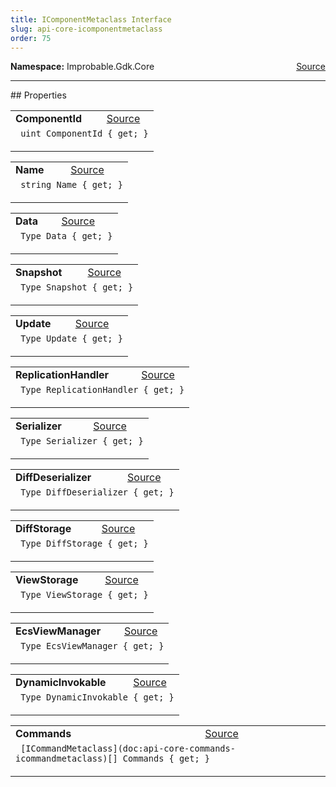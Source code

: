 ```yaml
---
title: IComponentMetaclass Interface
slug: api-core-icomponentmetaclass
order: 75
---
```


<p><b>Namespace:</b> Improbable.Gdk.Core<span style="float: right"><a href="https://www.github.com/spatialos/gdk-for-unity/blob/0.3.3/workers/unity/Packages/io.improbable.gdk.core/Components/IComponentMetaclass.cs/#L6">Source</a></span></p>










</p>
<hr style="width:100%; border-top-color:#d8d8d8" />
## Properties


</p>


<table class="io-api-doc">    <tr>        <td class="io-api-doc-name"><a id="componentid"></a><b>ComponentId</b></td>        <td class="io-api-doc-source"><a href="https://www.github.com/spatialos/gdk-for-unity/blob/0.3.3/workers/unity/Packages/io.improbable.gdk.core/Components/IComponentMetaclass.cs/#L8">Source</a></td>    </tr>    <tr>        <td class="io-api-doc-content" colspan="2"><code> uint ComponentId { get; }</code></p></td>    </tr></table>
<table class="io-api-doc">    <tr>        <td class="io-api-doc-name"><a id="name"></a><b>Name</b></td>        <td class="io-api-doc-source"><a href="https://www.github.com/spatialos/gdk-for-unity/blob/0.3.3/workers/unity/Packages/io.improbable.gdk.core/Components/IComponentMetaclass.cs/#L9">Source</a></td>    </tr>    <tr>        <td class="io-api-doc-content" colspan="2"><code> string Name { get; }</code></p></td>    </tr></table>
<table class="io-api-doc">    <tr>        <td class="io-api-doc-name"><a id="data"></a><b>Data</b></td>        <td class="io-api-doc-source"><a href="https://www.github.com/spatialos/gdk-for-unity/blob/0.3.3/workers/unity/Packages/io.improbable.gdk.core/Components/IComponentMetaclass.cs/#L11">Source</a></td>    </tr>    <tr>        <td class="io-api-doc-content" colspan="2"><code> Type Data { get; }</code></p></td>    </tr></table>
<table class="io-api-doc">    <tr>        <td class="io-api-doc-name"><a id="snapshot"></a><b>Snapshot</b></td>        <td class="io-api-doc-source"><a href="https://www.github.com/spatialos/gdk-for-unity/blob/0.3.3/workers/unity/Packages/io.improbable.gdk.core/Components/IComponentMetaclass.cs/#L12">Source</a></td>    </tr>    <tr>        <td class="io-api-doc-content" colspan="2"><code> Type Snapshot { get; }</code></p></td>    </tr></table>
<table class="io-api-doc">    <tr>        <td class="io-api-doc-name"><a id="update"></a><b>Update</b></td>        <td class="io-api-doc-source"><a href="https://www.github.com/spatialos/gdk-for-unity/blob/0.3.3/workers/unity/Packages/io.improbable.gdk.core/Components/IComponentMetaclass.cs/#L13">Source</a></td>    </tr>    <tr>        <td class="io-api-doc-content" colspan="2"><code> Type Update { get; }</code></p></td>    </tr></table>
<table class="io-api-doc">    <tr>        <td class="io-api-doc-name"><a id="replicationhandler"></a><b>ReplicationHandler</b></td>        <td class="io-api-doc-source"><a href="https://www.github.com/spatialos/gdk-for-unity/blob/0.3.3/workers/unity/Packages/io.improbable.gdk.core/Components/IComponentMetaclass.cs/#L15">Source</a></td>    </tr>    <tr>        <td class="io-api-doc-content" colspan="2"><code> Type ReplicationHandler { get; }</code></p></td>    </tr></table>
<table class="io-api-doc">    <tr>        <td class="io-api-doc-name"><a id="serializer"></a><b>Serializer</b></td>        <td class="io-api-doc-source"><a href="https://www.github.com/spatialos/gdk-for-unity/blob/0.3.3/workers/unity/Packages/io.improbable.gdk.core/Components/IComponentMetaclass.cs/#L16">Source</a></td>    </tr>    <tr>        <td class="io-api-doc-content" colspan="2"><code> Type Serializer { get; }</code></p></td>    </tr></table>
<table class="io-api-doc">    <tr>        <td class="io-api-doc-name"><a id="diffdeserializer"></a><b>DiffDeserializer</b></td>        <td class="io-api-doc-source"><a href="https://www.github.com/spatialos/gdk-for-unity/blob/0.3.3/workers/unity/Packages/io.improbable.gdk.core/Components/IComponentMetaclass.cs/#L17">Source</a></td>    </tr>    <tr>        <td class="io-api-doc-content" colspan="2"><code> Type DiffDeserializer { get; }</code></p></td>    </tr></table>
<table class="io-api-doc">    <tr>        <td class="io-api-doc-name"><a id="diffstorage"></a><b>DiffStorage</b></td>        <td class="io-api-doc-source"><a href="https://www.github.com/spatialos/gdk-for-unity/blob/0.3.3/workers/unity/Packages/io.improbable.gdk.core/Components/IComponentMetaclass.cs/#L19">Source</a></td>    </tr>    <tr>        <td class="io-api-doc-content" colspan="2"><code> Type DiffStorage { get; }</code></p></td>    </tr></table>
<table class="io-api-doc">    <tr>        <td class="io-api-doc-name"><a id="viewstorage"></a><b>ViewStorage</b></td>        <td class="io-api-doc-source"><a href="https://www.github.com/spatialos/gdk-for-unity/blob/0.3.3/workers/unity/Packages/io.improbable.gdk.core/Components/IComponentMetaclass.cs/#L20">Source</a></td>    </tr>    <tr>        <td class="io-api-doc-content" colspan="2"><code> Type ViewStorage { get; }</code></p></td>    </tr></table>
<table class="io-api-doc">    <tr>        <td class="io-api-doc-name"><a id="ecsviewmanager"></a><b>EcsViewManager</b></td>        <td class="io-api-doc-source"><a href="https://www.github.com/spatialos/gdk-for-unity/blob/0.3.3/workers/unity/Packages/io.improbable.gdk.core/Components/IComponentMetaclass.cs/#L21">Source</a></td>    </tr>    <tr>        <td class="io-api-doc-content" colspan="2"><code> Type EcsViewManager { get; }</code></p></td>    </tr></table>
<table class="io-api-doc">    <tr>        <td class="io-api-doc-name"><a id="dynamicinvokable"></a><b>DynamicInvokable</b></td>        <td class="io-api-doc-source"><a href="https://www.github.com/spatialos/gdk-for-unity/blob/0.3.3/workers/unity/Packages/io.improbable.gdk.core/Components/IComponentMetaclass.cs/#L22">Source</a></td>    </tr>    <tr>        <td class="io-api-doc-content" colspan="2"><code> Type DynamicInvokable { get; }</code></p></td>    </tr></table>
<table class="io-api-doc">    <tr>        <td class="io-api-doc-name"><a id="commands"></a><b>Commands</b></td>        <td class="io-api-doc-source"><a href="https://www.github.com/spatialos/gdk-for-unity/blob/0.3.3/workers/unity/Packages/io.improbable.gdk.core/Components/IComponentMetaclass.cs/#L24">Source</a></td>    </tr>    <tr>        <td class="io-api-doc-content" colspan="2"><code> [ICommandMetaclass](doc:api-core-commands-icommandmetaclass)[] Commands { get; }</code></p></td>    </tr></table>







